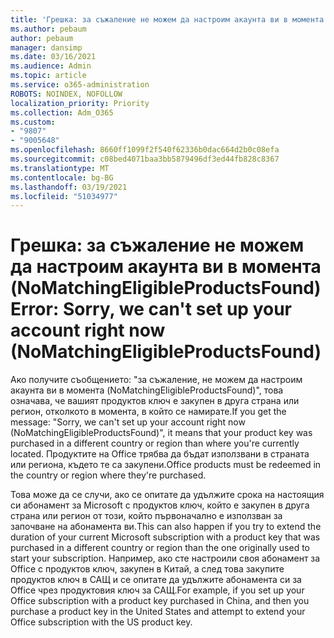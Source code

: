 ```yaml
---
title: 'Грешка: за съжаление не можем да настроим акаунта ви в момента (NoMatchingEligibleProductsFound)'
ms.author: pebaum
author: pebaum
manager: dansimp
ms.date: 03/16/2021
ms.audience: Admin
ms.topic: article
ms.service: o365-administration
ROBOTS: NOINDEX, NOFOLLOW
localization_priority: Priority
ms.collection: Adm_O365
ms.custom:
- "9807"
- "9005648"
ms.openlocfilehash: 8660ff1099f2f540f62336b0dac664d2b0c08efa
ms.sourcegitcommit: c08bed4071baa3bb5879496df3ed44fb828c8367
ms.translationtype: MT
ms.contentlocale: bg-BG
ms.lasthandoff: 03/19/2021
ms.locfileid: "51034977"
---
```

# <a name="error-sorry-we-cant-set-up-your-account-right-now-nomatchingeligibleproductsfound"></a><span data-ttu-id="de72e-102">Грешка: за съжаление не можем да настроим акаунта ви в момента (NoMatchingEligibleProductsFound)</span><span class="sxs-lookup"><span data-stu-id="de72e-102">Error: Sorry, we can't set up your account right now (NoMatchingEligibleProductsFound)</span></span>

<span data-ttu-id="de72e-103">Ако получите съобщението: "за съжаление, не можем да настроим акаунта ви в момента (NoMatchingEligibleProductsFound)", това означава, че вашият продуктов ключ е закупен в друга страна или регион, отколкото в момента, в който се намирате.</span><span class="sxs-lookup"><span data-stu-id="de72e-103">If you get the message: "Sorry, we can't set up your account right now (NoMatchingEligibleProductsFound)", it means that your product key was purchased in a different country or region than where you're currently located.</span></span> <span data-ttu-id="de72e-104">Продуктите на Office трябва да бъдат използвани в страната или региона, където те са закупени.</span><span class="sxs-lookup"><span data-stu-id="de72e-104">Office products must be redeemed in the country or region where they're purchased.</span></span>

<span data-ttu-id="de72e-105">Това може да се случи, ако се опитате да удължите срока на настоящия си абонамент за Microsoft с продуктов ключ, който е закупен в друга страна или регион от този, който първоначално е използван за започване на абонамента ви.</span><span class="sxs-lookup"><span data-stu-id="de72e-105">This can also happen if you try to extend the duration of your current Microsoft subscription with a product key that was purchased in a different country or region than the one originally used to start your subscription.</span></span> <span data-ttu-id="de72e-106">Например, ако сте настроили своя абонамент за Office с продуктов ключ, закупен в Китай, а след това закупите продуктов ключ в САЩ и се опитате да удължите абонамента си за Office чрез продуктовия ключ за САЩ.</span><span class="sxs-lookup"><span data-stu-id="de72e-106">For example, if you set up your Office subscription with a product key purchased in China, and then you purchase a product key in the United States and attempt to extend your Office subscription with the US product key.</span></span>